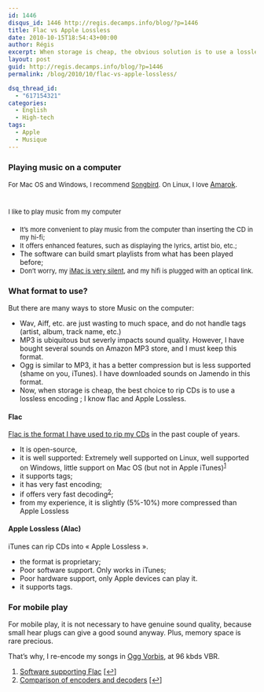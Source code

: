 ```yaml
---
id: 1446
disqus_id: 1446 http://regis.decamps.info/blog/?p=1446
title: Flac vs Apple Lossless
date: 2010-10-15T18:54:43+00:00
author: Régis
excerpt: When storage is cheap, the obvious solution is to use a lossless encoding ; I know flac and Apple Lossless.
layout: post
guid: http://regis.decamps.info/blog/?p=1446
permalink: /blog/2010/10/flac-vs-apple-lossless/

dsq_thread_id:
  - "617154321"
categories:
  - English
  - High-tech
tags:
  - Apple
  - Musique
---
```

### Playing music on a computer

<span style="font-weight: normal;font-size: 13px">For Mac OS and Windows, I recommend <a title="Mozilla media player" href="http://getsongbird.com/">Songbird</a>. On Linux, I love </span>[Amarok](http://amarok.kde.org/ "KDE media player").

# <span style="font-weight: normal;font-size: 13px">I like to play music from my computer</span>

  * <span style="font-weight: normal;font-size: 13px">It’s more convenient to play music from the computer than inserting the CD in my hi-fi;</span>
  * <span style="font-weight: normal;font-size: 13px">It offers enhanced features, such as displaying the lyrics, artist bio, etc.;</span>
  * The software can build smart playlists from what has been played before;
  * <span style="font-weight: normal;font-size: 13px">Don’t worry, my <a title="Typical sound level is 18 dB" href="http://support.apple.com/kb/SP588">iMac is very silent</a>, and my hifi is plugged with an optical link.</span>

### What format to use?

But there are many ways to store Music on the computer:

  * Wav, Aiff, etc. are just wasting to much space, and do not handle tags (artist, album, track name, etc.)
  * MP3 is ubiquitous but severly impacts sound quality. However, I have bought several sounds on Amazon MP3 store, and I must keep this format.
  * Ogg is similar to MP3, it has a better compression but is less supported (shame on you, iTunes). I have downloaded sounds on Jamendo in this format.
  * Now, when storage is cheap, the best choice to rip CDs is to use a lossless encoding ; I know flac and Apple Lossless.

#### Flac

[Flac is the format I have used to rip my CDs](http://flac.sourceforge.net/ "Free Lossless Audio Codec") in the past couple of years.

  * It is open-source,
  * it is well supported: Extremely well supported on Linux, well supported on Windows, little support on Mac OS (but not in Apple iTunes)<sup><a href="#footnote_0_1446" id="identifier_0_1446" class="footnote-link footnote-identifier-link" title="Software supporting Flac">1</a></sup>
  * it supports tags;
  * it has very fast encoding;
  * if offers very fast decoding<sup><a href="#footnote_1_1446" id="identifier_1_1446" class="footnote-link footnote-identifier-link" title="Comparison of encoders and decoders">2</a></sup>;
  * from my experience, it is slightly (5%-10%) more compressed than Apple Lossless

#### Apple Lossless (Alac)

iTunes can rip CDs into « Apple Lossless ».

  * the format is proprietary;
  * Poor software support. Only works in iTunes;
  * Poor hardware support, only Apple devices can play it.
  * it supports tags.

### **For mobile play**

For mobile play, it is not necessary to have genuine sound quality, because small hear plugs can give a good sound anyway. Plus, memory space is rare precious.

That’s why, I re-encode my songs in [Ogg Vorbis](http://www.vorbis.com/ "Ogg Vorbis"), at 96 kbds VBR.

<ol class="footnotes">
  <li id="footnote_0_1446" class="footnote">
    <a href="http://flac.sourceforge.net/download.html#extras">Software supporting Flac</a> [<a href="#identifier_0_1446" class="footnote-link footnote-back-link">&#8617;</a>]
  </li>
  <li id="footnote_1_1446" class="footnote">
    <a href="http://flac.sourceforge.net/comparison.html">Comparison of encoders and decoders</a> [<a href="#identifier_1_1446" class="footnote-link footnote-back-link">&#8617;</a>]
  </li>
</ol>
